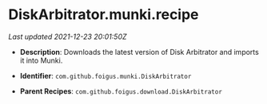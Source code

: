 # DiskArbitrator.munki.recipe

_Last updated 2021-12-23 20:01:50Z_

- **Description**: Downloads the latest version of Disk Arbitrator and imports it into Munki.

- **Identifier**: `com.github.foigus.munki.DiskArbitrator`

- **Parent Recipes**: `com.github.foigus.download.DiskArbitrator`
